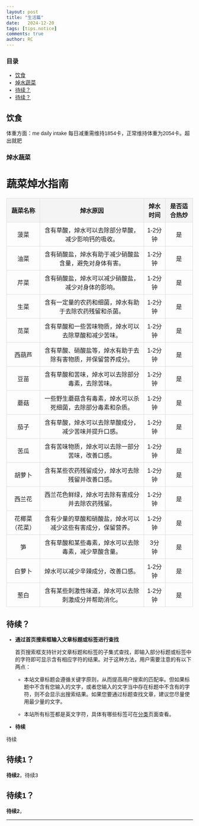 ```yaml
---
layout: post
title: "生活篇"
date:   2024-12-20
tags: [tips.notice]
comments: true
author: RC
---
```


<!-- more -->

### 目录

- [饮食](#饮食)
- [焯水蔬菜](#焯水蔬菜)
- [待续？](#待续)
- [待续？](#待续)


## 饮食
体重方面：me daily intake 每日减重需维持1854卡，正常维持体重为2054卡。超出就肥

### 焯水蔬菜

<!DOCTYPE html>
<html lang="zh-CN">
<head>
    <meta charset="UTF-8">
    <meta name="viewport" content="width=device-width, initial-scale=1.0">
    <title>蔬菜焯水指南</title>
    <style>
        body {
            font-family: Arial, sans-serif;
            margin: 20px;
        }
        table {
            width: 100%;
            border-collapse: collapse;
            margin-top: 20px;
        }
        th, td {
            border: 1px solid #ddd;
            padding: 8px;
            text-align: center;
        }
        th {
            background-color: #f4f4f4;
            font-weight: bold;
        }
    </style>
</head>
<body>
    <h1>蔬菜焯水指南</h1>
    <table>
        <thead>
            <tr>
                <th>蔬菜名称</th>
                <th>焯水原因</th>
                <th>焯水时间</th>
                <th>是否适合热炒</th>
            </tr>
        </thead>
        <tbody>
            <tr>
                <td>菠菜</td>
                <td>含有草酸，焯水可以去除部分草酸，减少影响钙的吸收。</td>
                <td>1-2分钟</td>
                <td>是</td>
            </tr>
            <tr>
                <td>油菜</td>
                <td>含有硝酸盐，焯水有助于减少硝酸盐含量，避免对身体有害。</td>
                <td>1-2分钟</td>
                <td>是</td>
            </tr>
            <tr>
                <td>芹菜</td>
                <td>含有硝酸盐，焯水可以减少硝酸盐，减少对身体的影响。</td>
                <td>1-2分钟</td>
                <td>是</td>
            </tr>
            <tr>
                <td>生菜</td>
                <td>含有一定量的农药和细菌，焯水有助于去除农药残留和杀菌。</td>
                <td>1-2分钟</td>
                <td>是</td>
            </tr>
            <tr>
                <td>苋菜</td>
                <td>含有草酸和一些苦味物质，焯水可以去除草酸和减少苦味。</td>
                <td>1-2分钟</td>
                <td>是</td>
            </tr>
            <tr>
                <td>西葫芦</td>
                <td>含有草酸、硝酸盐等，焯水有助于去除有害物质，并保留营养成分。</td>
                <td>1-2分钟</td>
                <td>是</td>
            </tr>
            <tr>
                <td>豆苗</td>
                <td>含有草酸和苦味，焯水可以去除部分毒素，去除苦味。</td>
                <td>1-2分钟</td>
                <td>是</td>
            </tr>
            <tr>
                <td>蘑菇</td>
                <td>一些野生蘑菇含有毒素，焯水可以杀死细菌，去除部分毒素和杂质。</td>
                <td>1-2分钟</td>
                <td>是</td>
            </tr>
            <tr>
                <td>茄子</td>
                <td>含有草酸，焯水可以去除草酸成分，减少苦味并提升口感。</td>
                <td>1-2分钟</td>
                <td>是</td>
            </tr>
            <tr>
                <td>苦瓜</td>
                <td>含有苦味物质，焯水可以去除一部分苦味，改善口感。</td>
                <td>1-2分钟</td>
                <td>是</td>
            </tr>
            <tr>
                <td>胡萝卜</td>
                <td>含有某些农药残留成分，焯水可去除残留并改善口感。</td>
                <td>1-2分钟</td>
                <td>是</td>
            </tr>
            <tr>
                <td>西兰花</td>
                <td>西兰花色鲜绿，焯水可去除有害成分并去除农药残留。</td>
                <td>1-2分钟</td>
                <td>是</td>
            </tr>
            <tr>
                <td>花椰菜（花菜）</td>
                <td>含有少量的草酸和硝酸盐，焯水可以减少这些有害成分，保留营养。</td>
                <td>1-2分钟</td>
                <td>是</td>
            </tr>
            <tr>
                <td>笋</td>
                <td>含有草酸和某些毒素，焯水可以去除毒素，减少草酸含量。</td>
                <td>3分钟</td>
                <td>是</td>
            </tr>
            <tr>
                <td>白萝卜</td>
                <td>焯水可以减少辛辣成分，改善口感。</td>
                <td>1-2分钟</td>
                <td>是</td>
            </tr>
            <tr>
                <td>葱白</td>
                <td>含有某些刺激性味道，焯水可以去除刺激成分并帮助消化。</td>
                <td>1-2分钟</td>
                <td>是</td>
            </tr>
        </tbody>
    </table>
</body>
</html>



## 待续？

- **通过首页搜索框输入文章标题或标签进行查找**

  首页搜索框支持针对文章标题和标签的子集式查找，即输入部分标题或标签中的字符即可显示含有相应字符的结果。对于这种方法，用户需要注意的有以下两点：
  
  - 本站文章标题会遵循关键字原则，从而提高用户搜索的匹配率。但如果标题中不含有您输入的文字，或者您输入的文字当中存在标题中不含有的字符，则不会显示出搜索结果。如果您要通过标题查找文章，建议您尽量使用最少量的文字。

  - 本站所有标签都是英文字符，具体有哪些标签可在[分类](https://pianfan.github.io/tags/)页面查看。

- **待续**

待续
  
## 待续1？

**待续2**，待续3

## 待续1？

**待续2**，

-------
